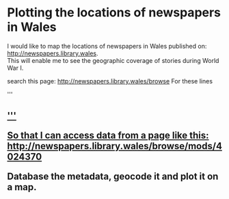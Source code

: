 # Plotting the locations of newspapers in Wales
I would like to map the locations of newspapers in Wales published on:
http://newspapers.library.wales.  
This will enable me to see the geographic coverage of stories during World War I.

search this page:
http://newspapers.library.wales/browse
For these lines

'''
<h2 class="result-title">
  <a href="http://newspapers.library.wales/browse/3457718">
'''
  
So that I can access data from a page like this:
http://newspapers.library.wales/browse/mods/4024370

Database the metadata, geocode it and plot it on a map.
